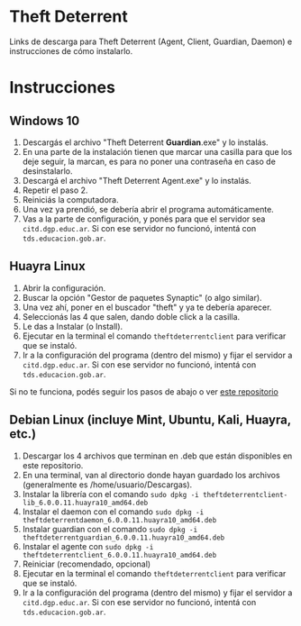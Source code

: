 # Theft Deterrent
Links de descarga para Theft Deterrent (Agent, Client, Guardian, Daemon) e instrucciones de cómo instalarlo.

# Instrucciones
## Windows 10
1. Descargás el archivo "Theft Deterrent **Guardian**.exe" y lo instalás.
2. En una parte de la instalación tienen que marcar una casilla para que los deje seguir, la marcan, es para no poner una contraseña en caso de desinstalarlo.
3. Descargá el archivo "Theft Deterrent Agent.exe" y lo instalás.
4. Repetir el paso 2.
5. Reiniciás la computadora.
6. Una vez ya prendió, se debería abrir el programa automáticamente.
7. Vas a la parte de configuración, y ponés para que el servidor sea `citd.dgp.educ.ar`. Si con ese servidor no funcionó, intentá con `tds.educacion.gob.ar`.

## Huayra Linux
1. Abrir la configuración.
2. Buscar la opción "Gestor de paquetes Synaptic" (o algo similar).
3. Una vez ahí, poner en el buscador "theft" y ya te debería aparecer.
4. Seleccionás las 4 que salen, dando doble click a la casilla.
5. Le das a Instalar (o Install).
6. Ejecutar en la terminal el comando ```theftdeterrentclient``` para verificar que se instaló.
7. Ir a la configuración del programa (dentro del mismo) y fijar el servidor a `citd.dgp.educ.ar`. Si con ese servidor no funcionó, intentá con `tds.educacion.gob.ar`.

Si no te funciona, podés seguir los pasos de abajo o ver [este repositorio](https://github.com/HuayraLinux/theftdeterrent6)

## Debian Linux (incluye Mint, Ubuntu, Kali, Huayra, etc.)
1. Descargar los 4 archivos que terminan en .deb que están disponibles en este repositorio.
2. En una terminal, van al directorio donde hayan guardado los archivos (generalmente es /home/usuario/Descargas).
3. Instalar la librería con el comando
   ```sudo dpkg -i theftdeterrentclient-lib_6.0.0.11.huayra10_amd64.deb```
5. Instalar el daemon con el comando
   ```sudo dpkg -i theftdeterrentdaemon_6.0.0.11.huayra10_amd64.deb```
7. Instalar guardian con el comando
   ```sudo dpkg -i theftdeterrentguardian_6.0.0.11.huayra10_amd64.deb```
9. Instalar el agente con
    ```sudo dpkg -i theftdeterrentclient_6.0.0.11.huayra10_amd64.deb```
11. Reiniciar (recomendado, opcional)
12. Ejecutar en la terminal el comando ```theftdeterrentclient``` para verificar que se instaló.
13. Ir a la configuración del programa (dentro del mismo) y fijar el servidor a `citd.dgp.educ.ar`. Si con ese servidor no funcionó, intentá con `tds.educacion.gob.ar`.